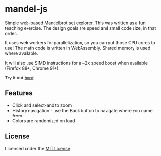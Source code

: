 # mandel-js

Simple web-based Mandelbrot set explorer. This was written as a fun teaching exercise.
The design goals are speed and small code size, in that order.

It uses web workers for parallelization, so you can put those CPU cores to use!
The math code is written in WebAssembly. Shared memory is used where available.

It will also use SIMD instructions for a ~2x speed boost when available (Firefox 88+, Chrome 91+).

Try it out [here](https://dlbk35kw7uw7f.cloudfront.net/)!

## Features

* Click and select-and to zoom
* History navigation - use the Back button to navigate where you came from
* Colors are randomized on load

## License

Licensed under the [MIT License](https://github.com/marcusb/mandel-js/blob/master/LICENSE).
